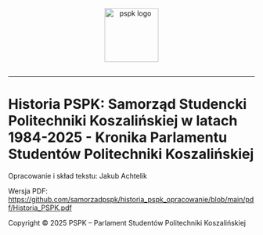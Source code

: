  <p align="center">
<a href="https://pspk.tu.koszalin.pl" target="_blank">
    <img src="https://pspk.tu.koszalin.pl/wp-content/uploads/2024/05/LOGOOOO-6.png" alt="pspk logo" style="width:110px; margin: 15px"/> <br>
 </a>
 </p>

<hr>

# Historia PSPK: Samorząd Studencki Politechniki Koszalińskiej w latach 1984-2025 - Kronika Parlamentu Studentów Politechniki Koszalińskiej

Opracowanie i skład tekstu: Jakub Achtelik

Wersja PDF: https://github.com/samorzadpspk/historia_pspk_opracowanie/blob/main/pdf/Historia_PSPK.pdf

Copyright © 2025 PSPK – Parlament Studentów Politechniki Koszalińskiej
